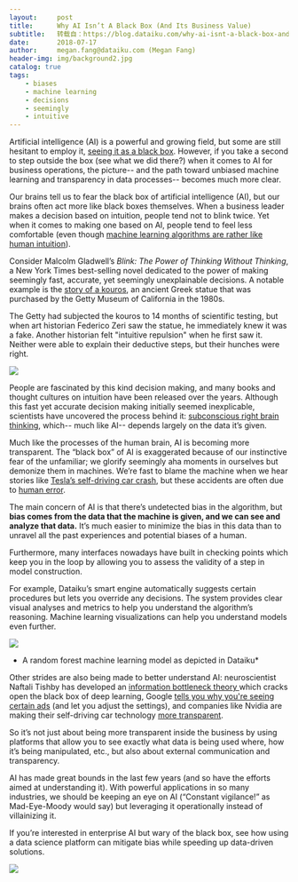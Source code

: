 ```yaml
---
layout:     post
title:      Why AI Isn’t A Black Box (And Its Business Value)
subtitle:   转载自：https://blog.dataiku.com/why-ai-isnt-a-black-box-and-its-business-value
date:       2018-07-17
author:     megan.fang@dataiku.com (Megan Fang)
header-img: img/background2.jpg
catalog: true
tags:
    - biases
    - machine learning
    - decisions
    - seemingly
    - intuitive
---
```


Artificial intelligence (AI) is a powerful and growing field, but some are still hesitant to employ it, [seeing it as a black box](https://www.wsj.com/articles/ai-cant-reason-why-1526657442). However, if you take a second to step outside the box (see what we did there?) when it comes to AI for business operations, the picture-- and the path toward unbiased machine learning and transparency in data processes-- becomes much more clear.



Our brains tell us to fear the black box of artificial intelligence (AI), but our brains often act more like black boxes themselves. When a business leader makes a decision based on intuition, people tend not to blink twice. Yet when it comes to making one based on AI, people tend to feel less comfortable (even though [machine learning algorithms are rather like human intuition](https://www.inc.com/thomas-koulopoulos/did-ai-just-make-leap-to-being-intuitive.html)).

Consider Malcolm Gladwell’s *Blink: The Power of Thinking Without Thinking*, a New York Times best-selling novel dedicated to the power of making seemingly fast, accurate, yet seemingly unexplainable decisions. A notable example is the [story of a kouros](https://www.nytimes.com/1991/08/04/arts/art-absolutely-real-absolutely-fake.html), an ancient Greek statue that was purchased by the Getty Museum of California in the 1980s.

The Getty had subjected the kouros to 14 months of scientific testing, but when art historian Federico Zeri saw the statue, he immediately knew it was a fake. Another historian felt "intuitive repulsion" when he first saw it. Neither were able to explain their deductive steps, but their hunches were right.

![](https://blog.dataiku.com/hs-fs/hubfs/wat.gif?t=1532099243994&width=195&name=wat.gif)


People are fascinated by this kind decision making, and many books and thought cultures on intuition have been released over the years. Although this fast yet accurate decision making initially seemed inexplicable, scientists have uncovered the process behind it: [subconscious right brain thinking](https://www.ncbi.nlm.nih.gov/pmc/articles/PMC3218761), which-- much like AI-- depends largely on the data it’s given.

Much like the processes of the human brain, AI is becoming more transparent. The “black box” of AI is exaggerated because of our instinctive fear of the unfamiliar; we glorify seemingly aha moments in ourselves but demonize them in machines. We’re fast to blame the machine when we hear stories like [Tesla’s self-driving car crash](https://www.usatoday.com/story/money/cars/2017/06/20/tesla-self-driving-car-crash/411516001), but these accidents are often due to [human error](http://www.chicagotribune.com/news/columnists/wisniewski/ct-met-self-driving-cars-getting-around-20180409-story.html). 

The main concern of AI is that there’s undetected bias in the algorithm, but **bias comes from the data that the machine is given, and we can see and analyze that data.** It’s much easier to minimize the bias in this data than to unravel all the past experiences and potential biases of a human.

Furthermore, many interfaces nowadays have built in checking points which keep you in the loop by allowing you to assess the validity of a step in model construction.

For example, Dataiku’s smart engine automatically suggests certain procedures but lets you override any decisions. The system provides clear visual analyses and metrics to help you understand the algorithm’s reasoning. Machine learning visualizations can help you understand models even further.

![](https://blog.dataiku.com/hs-fs/hubfs/dataiku-1.png?t=1532099243994&width=1431&name=dataiku-1.png)


* A random forest machine learning model as depicted in Dataiku*

Other strides are also being made to better understand AI: neuroscientist Naftali Tishby has developed an [information bottleneck theory ](https://www.quantamagazine.org/new-theory-cracks-open-the-black-box-of-deep-learning-20170921)which cracks open the black box of deep learning, Google [tells you why you're seeing certain ads](https://fieldguide.gizmodo.com/find-out-what-google-thinks-you-want-to-see-in-ads-and-1677941497) (and let you adjust the settings), and companies like Nvidia are making their self-driving car technology [more transparent](https://www.technologyreview.com/s/604324/nvidia-lets-you-peer-inside-the-black-box-of-its-self-driving-ai).

So it’s not just about being more transparent inside the business by using platforms that allow you to see exactly what data is being used where, how it’s being manipulated, etc., but also about external communication and transparency.

AI has made great bounds in the last few years (and so have the efforts aimed at understanding it). With powerful applications in so many industries, we should be keeping an eye on AI (“Constant vigilance!” as Mad-Eye-Moody would say) but leveraging it operationally instead of villainizing it.

If you’re interested in enterprise AI but wary of the black box, see how using a data science platform can mitigate bias while speeding up data-driven solutions.

[![](https://no-cache.hubspot.com/cta/default/2123903/6c33c7a1-460e-4f38-92df-9285be8ba15d.png)
](https://cta-redirect.hubspot.com/cta/redirect/2123903/6c33c7a1-460e-4f38-92df-9285be8ba15d)
